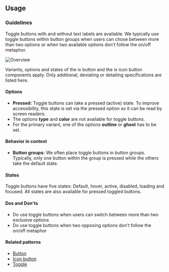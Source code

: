## Usage
### Guidelines

Toggle buttons with and without text labels are available. We typically use toggle buttons within button groups when users can chose between more than two options or when two available options don't follow the on/off metaphor.

![Overview](https://www.figma.com/design/wEptRgAezDU1z80Cn3eZ0o/iX-Pattern-Illustrations?type=design&node-id=1480-33046&mode=design&t=iUJlfIvOwhKY3qk9-4)

Variants, options and states of the ix button and the ix icon button components apply. Only additional, deviating or detailing specifications are listed here.

#### Options

- **Pressed:** Toggle buttons can take a pressed (active) state. To improve accessibility, this state is set via the pressed option so it can be read by screen readers.
- The options **type** and **color** are not available for toggle buttons.
- For the primary variant, one of the options **outline** or **ghost** has to be set.

#### Behavior in context

- **Button groups:** We often place toggle buttons in button groups. Typically, only one button within the group is pressed while the others take the default state.

#### States

Toggle buttons have five states: Default, hover, active, disabled, loading and focused. All states are also available for pressed toggled buttons.

#### Dos and Don'ts

- Do use toggle buttons when users can switch between more than two exclusive options
- Do use toggle buttons when two opposing options don't follow the on/off metaphor

#### Related patterns

- [Button](../button)
- [Icon button](../icon-button)
- [Toggle](../../toggle)
<!-- - [Button group](...) -->
